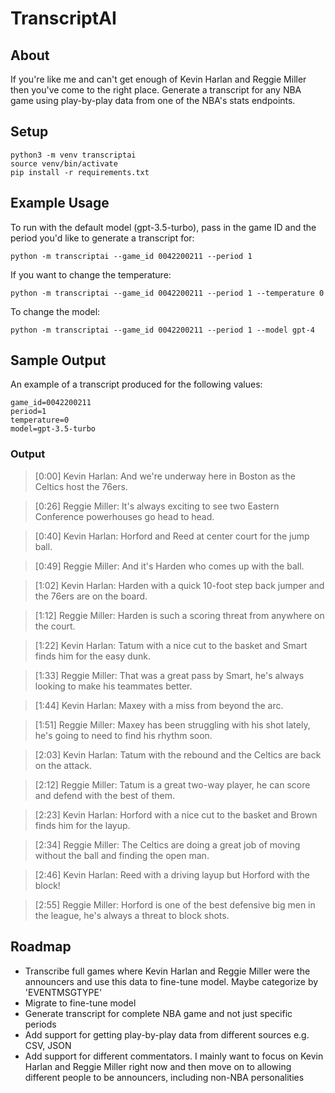 # TranscriptAI

## About
If you're like me and can't get enough of Kevin Harlan and Reggie Miller then you've come to the right place. Generate a transcript for any NBA game using play-by-play data from one of the NBA's stats endpoints. 

## Setup
    python3 -m venv transcriptai
    source venv/bin/activate
    pip install -r requirements.txt

## Example Usage
To run with the default model (gpt-3.5-turbo), pass in the game ID and the period you'd like to generate a transcript for:

    python -m transcriptai --game_id 0042200211 --period 1

If you want to change the temperature:

    python -m transcriptai --game_id 0042200211 --period 1 --temperature 0

To change the model:

    python -m transcriptai --game_id 0042200211 --period 1 --model gpt-4

## Sample Output
An example of a transcript produced for the following values:

    game_id=0042200211
    period=1
    temperature=0
    model=gpt-3.5-turbo

### Output

> [0:00] Kevin Harlan: And we're underway here in Boston as the Celtics host the 76ers.

> [0:26] Reggie Miller: It's always exciting to see two Eastern Conference powerhouses go head to head.

> [0:40] Kevin Harlan: Horford and Reed at center court for the jump ball.

> [0:49] Reggie Miller: And it's Harden who comes up with the ball.

> [1:02] Kevin Harlan: Harden with a quick 10-foot step back jumper and the 76ers are on the board.

> [1:12] Reggie Miller: Harden is such a scoring threat from anywhere on the court.

> [1:22] Kevin Harlan: Tatum with a nice cut to the basket and Smart finds him for the easy dunk.

> [1:33] Reggie Miller: That was a great pass by Smart, he's always looking to make his teammates better.

> [1:44] Kevin Harlan: Maxey with a miss from beyond the arc.

> [1:51] Reggie Miller: Maxey has been struggling with his shot lately, he's going to need to find his rhythm soon.

> [2:03] Kevin Harlan: Tatum with the rebound and the Celtics are back on the attack.

> [2:12] Reggie Miller: Tatum is a great two-way player, he can score and defend with the best of them.

> [2:23] Kevin Harlan: Horford with a nice cut to the basket and Brown finds him for the layup.

> [2:34] Reggie Miller: The Celtics are doing a great job of moving without the ball and finding the open man.

> [2:46] Kevin Harlan: Reed with a driving layup but Horford with the block!

> [2:55] Reggie Miller: Horford is one of the best defensive big men in the league, he's always a threat to block shots.


## Roadmap
* Transcribe full games where Kevin Harlan and Reggie Miller were the announcers and use this data to fine-tune model. Maybe categorize by 'EVENTMSGTYPE' 
* Migrate to fine-tune model
* Generate transcript for complete NBA game and not just specific periods
* Add support for getting play-by-play data from different sources e.g. CSV, JSON
* Add support for different commentators. I mainly want to focus on Kevin Harlan and Reggie Miller right now and then move on to allowing different people to be announcers, including non-NBA personalities

